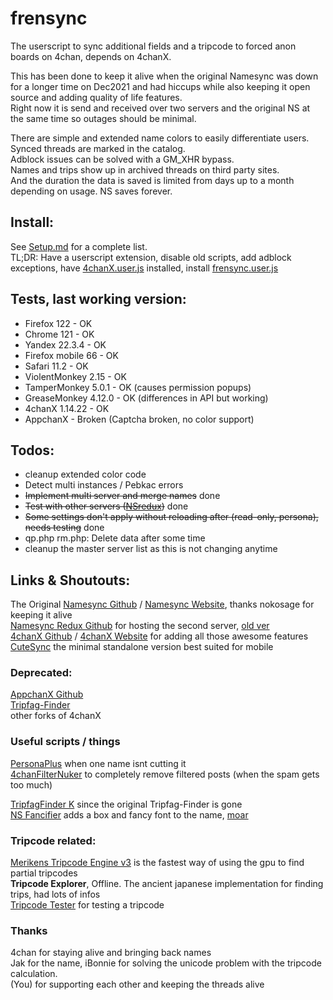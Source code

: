# frensync
The userscript to sync additional fields and a tripcode to forced anon boards on 4chan, depends on 4chanX.

This has been done to keep it alive when the original Namesync was down for a longer time on Dec2021 and had hiccups while also keeping it open source and adding quality of life features.  
Right now it is send and received over two servers and the original NS at the same time so outages should be minimal.

There are simple and extended name colors to easily differentiate users.  
Synced threads are marked in the catalog.  
Adblock issues can be solved with a GM_XHR bypass.  
Names and trips show up in archived threads on third party sites.  
And the duration the data is saved is limited from days up to a month depending on usage. NS saves forever.

## Install:
See [Setup.md](https://github.com/OPROSVOs/frensync/blob/main/SETUP.md) for a complete list.  
TL;DR: Have a userscript extension, disable old scripts, add adblock exceptions, have [4chanX.user.js](https://www.4chan-x.net/builds/4chan-X.user.js) installed, install [frensync.user.js](https://github.com/OPROSVOs/frensync/raw/main/frensync.user.js)


## Tests, last working version:
* Firefox 122 - OK
* Chrome 121 - OK
* Yandex 22.3.4 - OK
* Firefox mobile 66 - OK
* Safari 11.2 - OK
* ViolentMonkey 2.15 - OK
* TamperMonkey 5.0.1 - OK (causes permission popups)
* GreaseMonkey  4.12.0 - OK (differences in API but working)
* 4chanX 1.14.22 - OK
* AppchanX - Broken (Captcha broken, no color support)

## Todos:
* cleanup extended color code
* Detect multi instances / Pebkac errors
* ~~Implement multi server and merge names~~ done
* ~~Test with other servers ([NSredux](https://github.com/iBoonie/namesyncredux))~~ done
* ~~Some settings don't apply without reloading after (read-only, persona), needs testing~~ done
* qp.php rm.php: Delete data after some time
* cleanup the master server list as this is not changing anytime

## Links & Shoutouts:
The Original [Namesync Github](https://github.com/milkytiptoe/Name-Sync/) / [Namesync Website](https://milkytiptoe.github.io/Name-Sync/), thanks nokosage for keeping it alive     
[Namesync Redux Github](https://github.com/iBoonie/namesync-redux-flatfile) for hosting the second server, [old ver](https://github.com/iBoonie/namesyncredux)   
[4chanX Github](https://github.com/ccd0/4chan-x) / [4chanX Website](https://www.4chan-x.net/) for adding all those awesome features  
[CuteSync](https://github.com/ErinSteph/Cute-Sync) the minimal standalone version best suited for mobile  

### Deprecated: 

[AppchanX Github](https://github.com/zixaphir/appchan-x)  
[Tripfag-Finder](https://github.com/bstats/Tripfag-Finder)  
other forks of 4chanX  

### Useful scripts / things

[PersonaPlus](https://github.com/ErinSteph/PersonaPlus) when one name isnt cutting it  
[4chanFilterNuker](https://github.com/nokosage/4chan-Filter-Nuker/tree/master) to completely remove filtered posts (when the spam gets too much)  

[TripfagFinder K](https://github.com/ErinSteph/Tripfag-Finder-K) since the original Tripfag-Finder is gone  
[NS Fancifier](https://github.com/specialeddy/namesync-fancifier) adds a box and fancy font to the name, [moar](https://specialeddy.github.io/archive)  

### Tripcode related:
[Merikens Tripcode Engine v3](https://github.com/meriken/merikens-tripcode-engine-v3) is the fastest way of using the gpu to find partial tripcodes   
**Tripcode Explorer**, Offline. The ancient japanese implementation for finding trips, had lots of infos  
[Tripcode Tester](https://nonegiven.github.io/tripcode) for testing a tripcode  

### Thanks

4chan for staying alive and bringing back names    
Jak for the name, iBonnie for solving the unicode problem with the tripcode calculation.  
(You) for supporting each other and keeping the threads alive  
